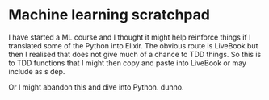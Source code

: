 # Machine learning scratchpad

I have started a ML course and I thought it might help reinforce things if I translated some of the Python into Elixir. The obvious route is LiveBook but then I realised that does not give much of a chance to TDD things. So this is to TDD functions that I might then copy and paste into LiveBook or may include as s dep.

Or I might abandon this and dive into Python. dunno.
